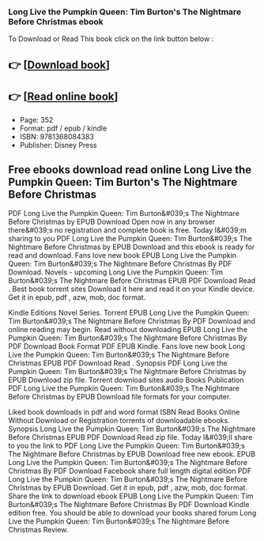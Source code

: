 ### Long Live the Pumpkin Queen: Tim Burton's The Nightmare Before Christmas  ebook

To Download or Read This book click on the link button below :

## 👉  [**[Download book](http://filesbooks.info/download.php?group=book&from=github.com&id=625838&lnk=1079 "Download book")**]

## 👉  [**[Read online book](http://filesbooks.info/download.php?group=book&from=github.com&id=625838&lnk=1079 "Read online book")**]


* Page: 352
* Format: pdf / epub / kindle
* ISBN: 9781368084383
* Publisher: Disney Press



## Free ebooks download read online Long Live the Pumpkin Queen: Tim Burton's The Nightmare Before Christmas 


PDF Long Live the Pumpkin Queen: Tim Burton&amp;#039;s The Nightmare Before Christmas by  EPUB Download Open now in any browser there&amp;#039;s no registration and complete book is free. Today I&amp;#039;m sharing to you PDF Long Live the Pumpkin Queen: Tim Burton&amp;#039;s The Nightmare Before Christmas by  EPUB Download and this ebook is ready for read and download. Fans love new book EPUB Long Live the Pumpkin Queen: Tim Burton&amp;#039;s The Nightmare Before Christmas By  PDF Download. Novels - upcoming Long Live the Pumpkin Queen: Tim Burton&amp;#039;s The Nightmare Before Christmas EPUB PDF Download Read . Best book torrent sites Download it here and read it on your Kindle device. Get it in epub, pdf , azw, mob, doc format.

Kindle Editions Novel Series. Torrent EPUB Long Live the Pumpkin Queen: Tim Burton&amp;#039;s The Nightmare Before Christmas By  PDF Download and online reading may begin. Read without downloading EPUB Long Live the Pumpkin Queen: Tim Burton&amp;#039;s The Nightmare Before Christmas By  PDF Download Book Format PDF EPUB Kindle. Fans love new book Long Live the Pumpkin Queen: Tim Burton&amp;#039;s The Nightmare Before Christmas EPUB PDF Download Read . Synopsis PDF Long Live the Pumpkin Queen: Tim Burton&amp;#039;s The Nightmare Before Christmas by  EPUB Download zip file. Torrent download sites audio Books Publication PDF Long Live the Pumpkin Queen: Tim Burton&amp;#039;s The Nightmare Before Christmas by  EPUB Download file formats for your computer.

Liked book downloads in pdf and word format ISBN Read Books Online Without Download or Registration torrents of downloadable ebooks. Synopsis Long Live the Pumpkin Queen: Tim Burton&amp;#039;s The Nightmare Before Christmas EPUB PDF Download Read  zip file. Today I&amp;#039;ll share to you the link to PDF Long Live the Pumpkin Queen: Tim Burton&amp;#039;s The Nightmare Before Christmas by  EPUB Download free new ebook. EPUB Long Live the Pumpkin Queen: Tim Burton&amp;#039;s The Nightmare Before Christmas By  PDF Download Facebook share full length digital edition PDF Long Live the Pumpkin Queen: Tim Burton&amp;#039;s The Nightmare Before Christmas by  EPUB Download. Get it in epub, pdf , azw, mob, doc format. Share the link to download ebook EPUB Long Live the Pumpkin Queen: Tim Burton&amp;#039;s The Nightmare Before Christmas By  PDF Download Kindle edition free. You should be able to download your books shared forum Long Live the Pumpkin Queen: Tim Burton&amp;#039;s The Nightmare Before Christmas Review.





